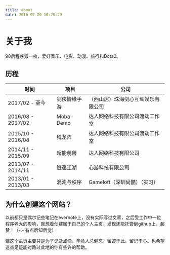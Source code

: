 ```yaml
---
title: about
date: 2016-07-20 10:20:29
---
```

# 关于我
90后程序猿一枚，爱好音乐、电影、动漫、旅行和Dota2。

## 历程
时间 					| 项目 			| 公司
------------------  | ----------	| ---------------------------- 
2017/02 - 至今		| 剑侠情缘手游	| （西山居）珠海剑心互动娱乐有限公司
2016/08 - 2017/02	| Moba Demo	| 达人网络科技有限公司渡劫工作室
2015/10 - 2016/08 	| 缚龙阵 		| 达人网络科技有限公司渡劫工作室
2014/11 - 2015/09	| 超能萌兽 		| 达人网络科技有限公司
2013/07 - 2014/11 	| 逍遥江湖 		| 心游科技有限公司
2013/01 - 2013/03	| 混沌与秩序	| Gameloft（深圳尚酷）（实习）

## 为什么创建这个网站？
以前都只是偶尔记些笔记在evernote上，没有实际写过文章，之后受工作中一位程序老大的影响，就想着创建属于自己的个人主页，发现还能托管到github上，超赞！（-.- 有点后知后觉）  

建这个主页主要只是为了记录点滴，毕竟人总健忘，留迹于此，留记于心。也希望这点足迹能对路过此地的你有些许的帮助。

